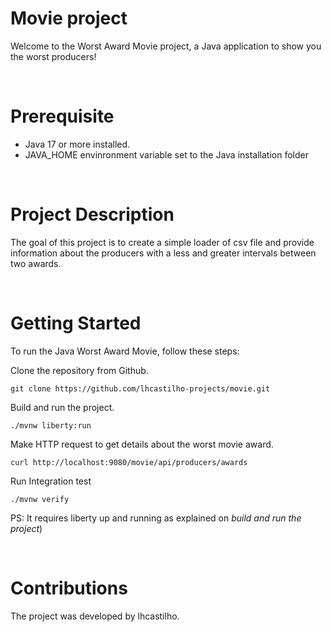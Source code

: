 ﻿# Movie project
Welcome to the Worst Award Movie project, a Java application to show you the worst producers! 

<br>

# Prerequisite
* Java 17 or more installed.
* JAVA_HOME envinronment variable set to the Java installation folder

<br>

# Project Description
The goal of this project is to create a simple loader of csv file and provide information about the producers with a less and greater intervals between two awards.

<br>

# Getting Started
To run the Java Worst Award Movie, follow these steps:

Clone the repository from Github.
```
git clone https://github.com/lhcastilho-projects/movie.git
```

Build and run the project.
```
./mvnw liberty:run
```

Make HTTP request to get details about the worst movie award.
```
curl http://localhost:9080/movie/api/producers/awards
```

Run Integration test
```
./mvnw verify
```

PS: It requires liberty up and running as explained on _build and run the project_)


<br>

# Contributions

The project was developed by lhcastilho.

